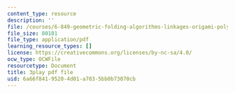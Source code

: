 ```yaml
---
content_type: resource
description: ''
file: /courses/6-849-geometric-folding-algorithms-linkages-origami-polyhedra-fall-2012/6a66f84195204d01a7035bb0b73070cb_SEyDJ2qMVl4.pdf
file_size: 80101
file_type: application/pdf
learning_resource_types: []
license: https://creativecommons.org/licenses/by-nc-sa/4.0/
ocw_type: OCWFile
resourcetype: Document
title: 3play pdf file
uid: 6a66f841-9520-4d01-a703-5bb0b73070cb
---
```

